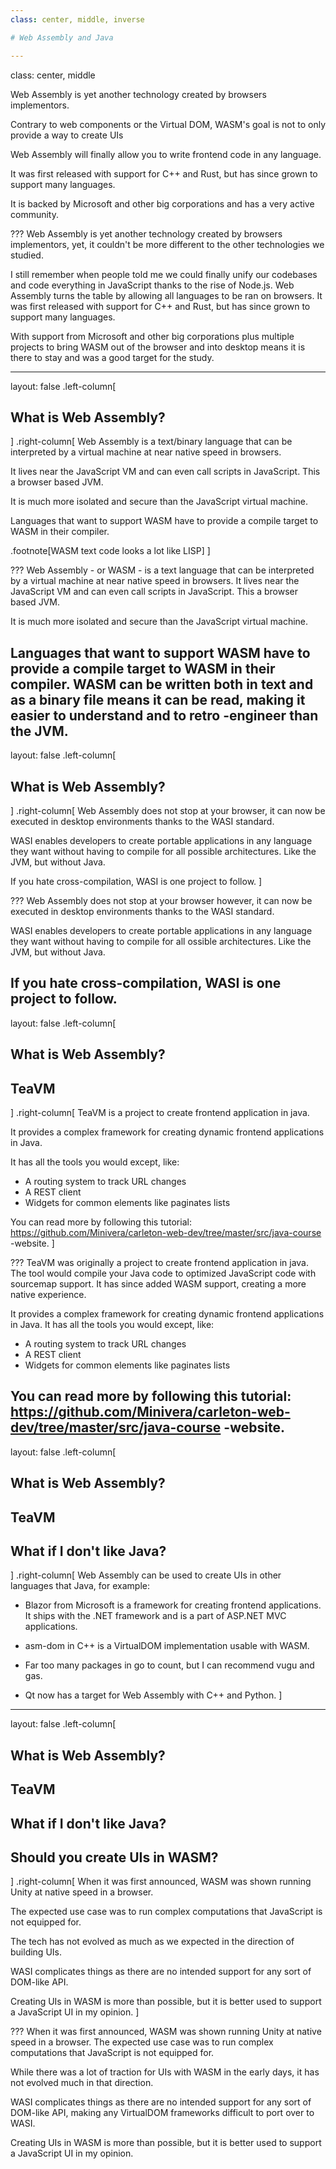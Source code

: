 ```yaml
---
class: center, middle, inverse

# Web Assembly and Java

---
```

class: center, middle

Web Assembly is yet another technology created by browsers implementors.

Contrary to web components or the Virtual DOM, WASM's goal is not to only provide a way to create UIs

Web Assembly will finally allow you to write frontend code in any language.
 
It was first released with support for C++ and Rust, but has since grown to support many languages.

It is backed by Microsoft and other big corporations and has a very active community.


???
Web Assembly is yet another technology created by browsers implementors, yet, it couldn't be more different to the
 other technologies we studied.
 
I still remember when people told me we could finally unify our codebases and code everything in JavaScript thanks to
 the rise of Node.js. Web Assembly turns the table by allowing all languages to be ran on browsers. It was first
  released with support for C++ and Rust, but has since grown to support many languages.

With support from Microsoft and other big corporations plus multiple projects to bring WASM out of the browser and
 into desktop means it is there to stay and was a good target for the study.

---

layout: false
.left-column[
  ## What is Web Assembly?
]
.right-column[
  Web Assembly is a text/binary language that can be interpreted by a virtual machine at near native speed in browsers.
   
  It lives near the JavaScript VM and can even call scripts in JavaScript. This a browser based JVM.
  
  It is much more isolated and secure than the JavaScript virtual machine.
  
  Languages that want to support WASM have to provide a compile target to WASM in their compiler.

  .footnote[WASM text code looks a lot like LISP]
]

???
Web Assembly - or WASM - is a text language that can be interpreted by a virtual machine at near native speed in
browsers. It lives near the JavaScript VM and can even call scripts in JavaScript. This a browser based JVM.

It is much more isolated and secure than the JavaScript virtual machine.

Languages that want to support WASM have to provide a compile target to WASM in their compiler. WASM can
be written both in text and as a binary file means it can be read, making it easier to understand and to retro
-engineer than the JVM.
---

layout: false
.left-column[
  ## What is Web Assembly?
]
.right-column[
  Web Assembly does not stop at your browser, it can now be executed in desktop environments thanks to the
   WASI standard.
   
  WASI enables developers to create portable applications in any language they want without having to compile for all
   possible architectures. Like the JVM, but without Java.
  
  If you hate cross-compilation, WASI is one project to follow.
]

???
Web Assembly does not stop at your browser however, it can now be executed in desktop environments thanks to the
WASI standard.

WASI enables developers to create portable applications in any language they want without having to compile for all
ossible architectures. Like the JVM, but without Java.

If you hate cross-compilation, WASI is one project to follow.
---

layout: false
.left-column[
  ## What is Web Assembly?
  ## TeaVM
]
.right-column[
TeaVM is a project to create frontend application in java.

It provides a complex framework for creating dynamic frontend applications in Java.

It has all the tools you would except, like:

- A routing system to track URL changes
- A REST client
- Widgets for common elements like paginates lists

You can read more by following this tutorial: https://github.com/Minivera/carleton-web-dev/tree/master/src/java-course
-website.
]

???
TeaVM was originally a project to create frontend application in java. The tool would compile your Java code to
optimized JavaScript code with sourcemap support. It has since added WASM support, creating a more native experience.

It provides a complex framework for creating dynamic frontend applications in Java. It has all the tools you would
except, like:

- A routing system to track URL changes
- A REST client
- Widgets for common elements like paginates lists

You can read more by following this tutorial: https://github.com/Minivera/carleton-web-dev/tree/master/src/java-course
-website.
---

layout: false
.left-column[
  ## What is Web Assembly?
  ## TeaVM
  ## What if I don't like Java?
]
.right-column[
  Web Assembly can be used to create UIs in other languages that Java, for example:
  
  - Blazor from Microsoft is a framework for creating frontend applications. It ships with the
   .NET framework and is a part of ASP.NET MVC applications.
  
  - asm-dom in C++ is a VirtualDOM implementation usable with WASM.
  
  - Far too many packages in go to count, but I can recommend vugu and gas.
  
  - Qt now has a target for Web Assembly with C++ and Python.
]

---

layout: false
.left-column[
  ## What is Web Assembly?
  ## TeaVM
  ## What if I don't like Java?
  ## Should you create UIs in WASM?
]
.right-column[
  When it was first announced, WASM was shown running Unity at native speed in a browser.
  
  The expected use case was to run complex computations that JavaScript is not equipped for.
  
  The tech has not evolved as much as we expected in the direction of building UIs.
  
  WASI complicates things as there are no intended support for any sort of DOM-like API.
  
  Creating UIs in WASM is more than possible, but it is better used to support a JavaScript UI in my opinion.
]

???
When it was first announced, WASM was shown running Unity at native speed in a browser. The expected use case was
to run complex computations that JavaScript is not equipped for.

While there was a lot of traction for UIs with WASM in the early days, it has not evolved much in that direction.

WASI complicates things as there are no intended support for any sort of DOM-like API, making any VirtualDOM
frameworks difficult to port over to WASI.

Creating UIs in WASM is more than possible, but it is better used to support a JavaScript UI in my opinion.
